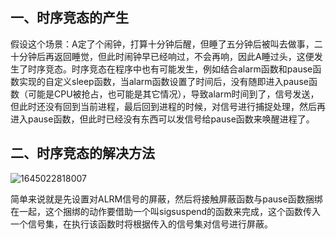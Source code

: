 ## 一、时序竞态的产生

​	假设这个场景：A定了个闹钟，打算十分钟后醒，但睡了五分钟后被叫去做事，二十分钟后再返回睡觉，但此时闹钟早已经响过，不会再响，因此A睡过头，这便发生了时序竞态。时序竞态在程序中也有可能发生，例如结合alarm函数和pause函数实现的自定义sleep函数，当alarm函数设置了时间后，没有随即进入pause函数（可能是CPU被抢占，也可能是其它情况），导致alarm时间到了，信号发送，但此时还没有回到当前进程，最后回到进程的时候，对信号进行捕捉处理，然后再进入pause函数，但此时已经没有东西可以发信号给pause函数来唤醒进程了。

## 二、时序竞态的解决方法

![1645022818007](D:\DaSan\note\noteImage\1645022818007.png)

简单来说就是先设置对ALRM信号的屏蔽，然后将接触屏蔽函数与pause函数捆绑在一起，这个捆绑的动作要借助一个叫sigsuspend的函数来完成，这个函数传入一个信号集，在执行该函数时将根据传入的信号集对信号进行屏蔽。
